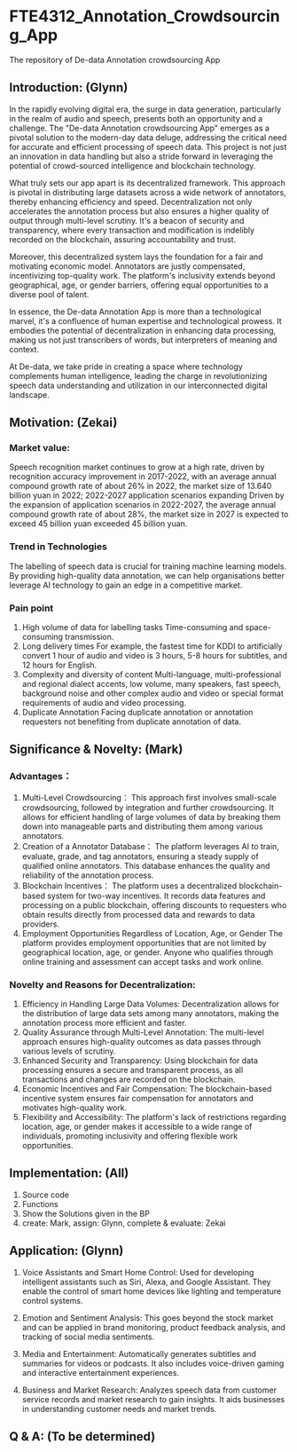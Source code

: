 # FTE4312_Annotation_Crowdsourcing_App
The repository of De-data Annotation crowdsourcing App

## Introduction: (Glynn)  

In the rapidly evolving digital era, the surge in data generation, particularly in the realm of audio and speech, presents both an opportunity and a challenge. The "De-data Annotation crowdsourcing App" emerges as a pivotal solution to the modern-day data deluge, addressing the critical need for accurate and efficient processing of speech data. This project is not just an innovation in data handling but also a stride forward in leveraging the potential of crowd-sourced intelligence and blockchain technology.

What truly sets our app apart is its decentralized framework. This approach is pivotal in distributing large datasets across a wide network of annotators, thereby enhancing efficiency and speed. Decentralization not only accelerates the annotation process but also ensures a higher quality of output through multi-level scrutiny. It's a beacon of security and transparency, where every transaction and modification is indelibly recorded on the blockchain, assuring accountability and trust.

Moreover, this decentralized system lays the foundation for a fair and motivating economic model. Annotators are justly compensated, incentivizing top-quality work. The platform's inclusivity extends beyond geographical, age, or gender barriers, offering equal opportunities to a diverse pool of talent.

In essence, the De-data Annotation App is more than a technological marvel, it's a confluence of human expertise and technological prowess. It embodies the potential of decentralization in enhancing data processing, making us not just transcribers of words, but interpreters of meaning and context.

At De-data, we take pride in creating a space where technology complements human intelligence, leading the charge in revolutionizing speech data understanding and utilization in our interconnected digital landscape.

## Motivation: (Zekai)  
### Market value:
 Speech recognition market continues to grow at a high rate, driven by recognition accuracy improvement in 2017-2022, with an average annual compound growth rate of about 26% in 2022, the market size of 13.640 billion yuan in 2022; 2022-2027 application scenarios expanding Driven by the expansion of application scenarios in 2022-2027, the average annual compound growth rate of about 28%, the market size in 2027 is expected to exceed 45 billion yuan exceeded 45 billion yuan.

 ### Trend in Technologies
 The labelling of speech data is crucial for training machine learning models. By providing high-quality data annotation, we can help organisations better leverage AI technology to gain an edge in a competitive market.

 ### Pain point
 1. High volume of data for labelling tasks
 Time-consuming and space-consuming transmission.
 2. Long delivery times
 For example, the fastest time for KDDI to artificially convert 1 hour of audio and video is 3 hours, 5-8 hours for subtitles, and 12 hours for English.
 3. Complexity and diversity of content
 Multi-language, multi-professional and regional dialect accents, low volume, many speakers, fast speech, background noise and other complex audio and video or special format requirements of audio and video processing.
 4. Duplicate Annotation
 Facing duplicate annotation or annotation requesters not benefiting from duplicate annotation of data.

## Significance & Novelty: (Mark)  
### Advantages：
1. Multi-Level Crowdsourcing：
This approach first involves small-scale crowdsourcing, followed by integration and further crowdsourcing. It allows for efficient handling of large volumes of data by breaking them down into manageable parts and distributing them among various annotators.
2. Creation of a Annotator Database：
The platform leverages AI to train, evaluate, grade, and tag annotators, ensuring a steady supply of qualified online annotators. This database enhances the quality and reliability of the annotation process.
3. Blockchain Incentives：
The platform uses a decentralized blockchain-based system for two-way incentives. It records data features and processing on a public blockchain, offering discounts to requesters who obtain results directly from processed data and rewards to data providers.
4. Employment Opportunities Regardless of Location, Age, or Gender
The platform provides employment opportunities that are not limited by geographical location, age, or gender. Anyone who qualifies through online training and assessment can accept tasks and work online.

### Novelty and Reasons for Decentralization:
1. Efficiency in Handling Large Data Volumes:
Decentralization allows for the distribution of large data sets among many annotators, making the annotation process more efficient and faster.
2. Quality Assurance through Multi-Level Annotation:
The multi-level approach ensures high-quality outcomes as data passes through various levels of scrutiny.
3. Enhanced Security and Transparency:
Using blockchain for data processing ensures a secure and transparent process, as all transactions and changes are recorded on the blockchain.
4. Economic Incentives and Fair Compensation:
The blockchain-based incentive system ensures fair compensation for annotators and motivates high-quality work.
5. Flexibility and Accessibility:
The platform's lack of restrictions regarding location, age, or gender makes it accessible to a wide range of individuals, promoting inclusivity and offering flexible work opportunities.

## Implementation: (All)
1. Source code  
2. Functions  
3. Show the Solutions given in the BP
4. create: Mark, assign: Glynn, complete & evaluate: Zekai

## Application: (Glynn)
1. Voice Assistants and Smart Home Control:
Used for developing intelligent assistants such as Siri, Alexa, and Google Assistant. They enable the control of smart home devices like lighting and temperature control systems.

2. Emotion and Sentiment Analysis:
This goes beyond the stock market and can be applied in brand monitoring, product feedback analysis, and tracking of social media sentiments.

3. Media and Entertainment:
Automatically generates subtitles and summaries for videos or podcasts. It also includes voice-driven gaming and interactive entertainment experiences.

4. Business and Market Research:
Analyzes speech data from customer service records and market research to gain insights. It aids businesses in understanding customer needs and market trends.

## Q & A: (To be determined)  
